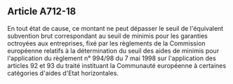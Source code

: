 Article A712-18
----
En tout état de cause, ce montant ne peut dépasser le seuil de l'équivalent
subvention brut correspondant au seuil de minimis pour les garanties octroyées
aux entreprises, fixé par les règlements de la Commission européenne relatifs à
la détermination du seuil des aides de minimis pour l'application du règlement
n° 994/98 du 7 mai 1998 sur l'application des articles 92 et 93 du traité
instituant la Communauté européenne à certaines catégories d'aides d'Etat
horizontales.
